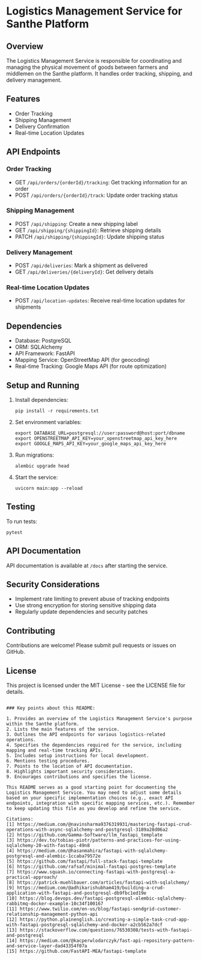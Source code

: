 # Logistics Management Service for Santhe Platform

## Overview

The Logistics Management Service is responsible for coordinating and managing the physical movement of goods between farmers and middlemen on the Santhe platform. It handles order tracking, shipping, and delivery management.

## Features

- Order Tracking
- Shipping Management
- Delivery Confirmation
- Real-time Location Updates

## API Endpoints

### Order Tracking

- GET `/api/orders/{orderId}/tracking`: Get tracking information for an order
- POST `/api/orders/{orderId}/track`: Update order tracking status

### Shipping Management

- POST `/api/shipping`: Create a new shipping label
- GET `/api/shipping/{shippingId}`: Retrieve shipping details
- PATCH `/api/shipping/{shippingId}`: Update shipping status

### Delivery Management

- POST `/api/deliveries`: Mark a shipment as delivered
- GET `/api/deliveries/{deliveryId}`: Get delivery details

### Real-time Location Updates

- POST `/api/location-updates`: Receive real-time location updates for shipments

## Dependencies

- Database: PostgreSQL
- ORM: SQLAlchemy
- API Framework: FastAPI
- Mapping Service: OpenStreetMap API (for geocoding)
- Real-time Tracking: Google Maps API (for route optimization)

## Setup and Running

1. Install dependencies:
   ```
   pip install -r requirements.txt
   ```

2. Set environment variables:
   ```
   export DATABASE_URL=postgresql://user:password@host:port/dbname
   export OPENSTREETMAP_API_KEY=your_openstreetmap_api_key_here
   export GOOGLE_MAPS_API_KEY=your_google_maps_api_key_here
   ```

3. Run migrations:
   ```
   alembic upgrade head
   ```

4. Start the service:
   ```
   uvicorn main:app --reload
   ```

## Testing

To run tests:
```
pytest
```

## API Documentation

API documentation is available at `/docs` after starting the service.

## Security Considerations

- Implement rate limiting to prevent abuse of tracking endpoints
- Use strong encryption for storing sensitive shipping data
- Regularly update dependencies and security patches

## Contributing

Contributions are welcome! Please submit pull requests or issues on GitHub.

## License

This project is licensed under the MIT License - see the LICENSE file for details.
```

### Key points about this README:

1. Provides an overview of the Logistics Management Service's purpose within the Santhe platform.
2. Lists the main features of the service.
3. Outlines the API endpoints for various logistics-related operations.
4. Specifies the dependencies required for the service, including mapping and real-time tracking APIs.
5. Includes setup instructions for local development.
6. Mentions testing procedures.
7. Points to the location of API documentation.
8. Highlights important security considerations.
9. Encourages contributions and specifies the license.

This README serves as a good starting point for documenting the Logistics Management Service. You may need to adjust some details based on your specific implementation choices (e.g., exact API endpoints, integration with specific mapping services, etc.). Remember to keep updating this file as you develop and refine the service.

Citations:
[1] https://medium.com/@navinsharma9376319931/mastering-fastapi-crud-operations-with-async-sqlalchemy-and-postgresql-3189a28d06a2
[2] https://github.com/Gamma-Software/llm_fastapi_template
[3] https://dev.to/tobias-piotr/patterns-and-practices-for-using-sqlalchemy-20-with-fastapi-49n8
[4] https://medium.com/@hasanmahira/fastapi-with-sqlalchemy-postgresql-and-alembic-1ccaba79572e
[5] https://github.com/fastapi/full-stack-fastapi-template
[6] https://github.com/rafsaf/minimal-fastapi-postgres-template
[7] https://www.squash.io/connecting-fastapi-with-postgresql-a-practical-approach/
[8] https://patrick-muehlbauer.com/articles/fastapi-with-sqlalchemy/
[9] https://medium.com/@adhikarishubham419/building-a-crud-application-with-fastapi-and-postgresql-db9fbc1ed19e
[10] https://blog.devops.dev/fastapi-postgresql-alembic-sqlalchemy-rabbitmq-docker-example-10c34f100167
[11] https://www.twilio.com/en-us/blog/fastapi-sendgrid-customer-relationship-management-python-api
[12] https://python.plainenglish.io/creating-a-simple-task-crud-app-with-fastapi-postgresql-sqlalchemy-and-docker-a2cb562a7dcf
[13] https://stackoverflow.com/questions/76530308/tests-with-fastapi-and-postgresql
[14] https://medium.com/@kacperwlodarczyk/fast-api-repository-pattern-and-service-layer-dad43354f07a
[15] https://github.com/FastAPI-MEA/fastapi-template